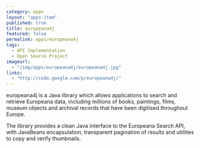 ```yaml
---
category: apps
layout: "apps-item"
published: true
title: europeana4j
featured: false
permalink: apps/europeana4j
tags: 
  - API Implementation
  - Open Source Project
imageurl:
  - "/img/apps/europeana4j/europeana4j.jpg"
links: 
  - "http://code.google.com/p/europeana4j/"
---
```


europeana4j is a Java library which allows applications to search and retrieve Europeana data, including millions of books, paintings, films, museum objects and archival records that have been digitised throughout Europe.

The library provides a clean Java interface to the Europeana Search API, with JavaBeans encapsulation, transparent pagination of results and utilities to copy and verify thumbnails.